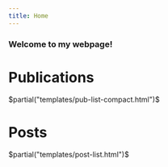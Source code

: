 ```yaml
---
title: Home
---
```


### Welcome to my webpage!

# Publications

$partial("templates/pub-list-compact.html")$

# Posts

$partial("templates/post-list.html")$
